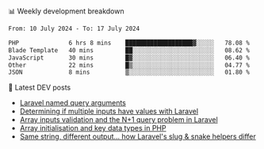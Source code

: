 📊 Weekly development breakdown
<!--START_SECTION:waka-->

```txt
From: 10 July 2024 - To: 17 July 2024

PHP              6 hrs 8 mins    ███████████████████▓░░░░░   78.08 %
Blade Template   40 mins         ██░░░░░░░░░░░░░░░░░░░░░░░   08.62 %
JavaScript       30 mins         █▓░░░░░░░░░░░░░░░░░░░░░░░   06.40 %
Other            22 mins         █▒░░░░░░░░░░░░░░░░░░░░░░░   04.77 %
JSON             8 mins          ▒░░░░░░░░░░░░░░░░░░░░░░░░   01.80 %
```

<!--END_SECTION:waka-->

📕 Latest DEV posts
<!-- BLOG-POST-LIST:START -->
- [Laravel named query arguments](https://dev.to/michaelvickersuk/laravel-named-query-arguments-28kd)
- [Determining if multiple inputs have values with Laravel](https://dev.to/michaelvickersuk/determining-if-multiple-inputs-have-values-with-laravel-km6)
- [Array inputs validation and the N+1 query problem in Laravel](https://dev.to/michaelvickersuk/array-inputs-validation-and-the-n1-query-problem-in-laravel-2agb)
- [Array initialisation and key data types in PHP](https://dev.to/michaelvickersuk/array-initialisation-and-key-data-types-in-php-1e5b)
- [Same string, different output... how Laravel&#39;s slug &amp; snake helpers differ](https://dev.to/michaelvickersuk/same-string-different-output-how-laravels-slug-snake-helpers-differ-1ccj)
<!-- BLOG-POST-LIST:END -->
